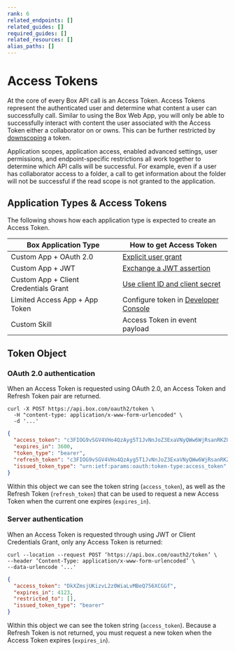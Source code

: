 ```yaml
---
rank: 6
related_endpoints: []
related_guides: []
required_guides: []
related_resources: []
alias_paths: []
---
```


# Access Tokens

At the core of every Box API call is an Access Token. Access Tokens represent
the authenticated user and determine what content a user can successfully call.
Similar to using the Box Web App, you will only be able to successfully interact
with content the user associated with the Access Token either a collaborator on
or owns. This can be further restricted by [downscoping][ds] a token.

<Message warning>
  Application scopes, application access, enabled advanced settings, user
  permissions, and endpoint-specific restrictions all work together to determine
  which API calls will be successful. For example, even if a user has
  collaborator access to a folder, a call to get information about the folder
  will not be successful if the read scope is not granted to the application.
</Message>

## Application Types & Access Tokens

The following shows how each application type is expected to create an Access
Token.

<!-- markdownlint-disable line-length -->
| Box Application Type                  | How to get Access Token                          |
| ------------------------------------- | ------------------------------------------------ |
| Custom App + OAuth 2.0                | [Explicit user grant][oauth2-with-sdk]           |
| Custom App + JWT                      | [Exchange a JWT assertion][jwt-with-sdk]         |
| Custom App + Client Credentials Grant | [Use client ID and client secret][clientcred]    |
| Limited Access App + App Token        | Configure token in [Developer Console][devcon]   |
| Custom Skill                          | Access Token in event payload                    |
<!-- markdownlint-enable line-length -->

## Token Object

### OAuth 2.0 authentication

When an Access Token is requested using OAuth 2.0, an Access Token and Refresh
Token pair are returned. 

```curl
curl -X POST https://api.box.com/oauth2/token \
  -H "content-type: application/x-www-form-urlencoded" \
  -d '...'
```

```json
{
  "access_token": "c3FIOG9vSGV4VHo4QzAyg5T1JvNnJoZ3ExaVNyQWw6WjRsanRKZG5lQk9qUE1BVQ",
  "expires_in": 3600,
  "token_type": "bearer",
  "refresh_token": "c3FIOG9vSGV4VHo4QzAyg5T1JvNnJoZ3ExaVNyQWw6WjRsanRKZG5lQk9qUE1BVQ",
  "issued_token_type": "urn:ietf:params:oauth:token-type:access_token"
}
```

Within this object we can see the token string (`access_token`), as well
as the Refresh Token (`refresh_token`) that can be used to request a new Access
Token when the current one expires (`expires_in`).

### Server authentication

When an Access Token is requested through using JWT or Client Credentials Grant,
only any Access Token is returned: 

```curl
curl --location --request POST ‘https://api.box.com/oauth2/token’ \
--header ‘Content-Type: application/x-www-form-urlencoded’ \
--data-urlencode '...'
```

```json
{
  "access_token": "DkXZmsjUKizvL2z0WiaLvMBeQ756XCGGf",
  "expires_in": 4123,
  "restricted_to": [],
  "issued_token_type": "bearer"
}
```

Within this object we can see the token string (`access_token`). 
Because a Refresh Token is not returned, you must request a new token when the
Access Token expires (`expires_in`).

[jwt-with-sdk]: g://authentication/jwt/with-sdk
[oauth2-with-sdk]: g://authentication/oauth2/with-sdk
[devcon]: https://app.box.com/developers/console
[clientcred]: g://authentication/client-credentials
[ds]: g://authentication/access-tokens/downscope